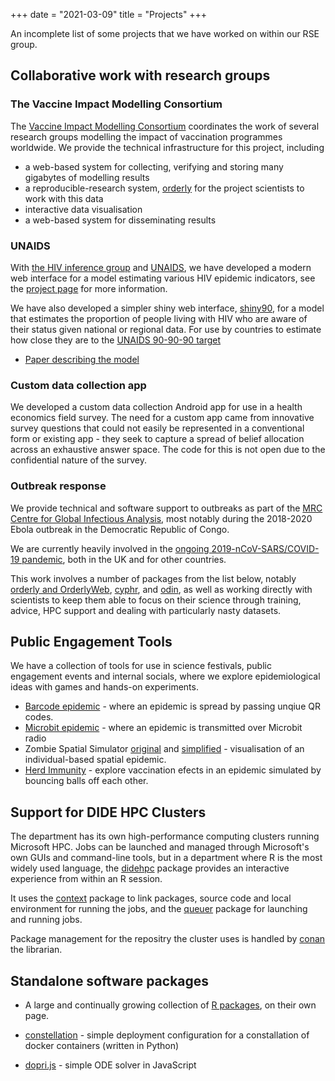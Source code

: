+++
date = "2021-03-09"
title = "Projects"
+++

An incomplete list of some projects that we have worked on within our RSE group.

## Collaborative work with research groups

### The Vaccine Impact Modelling Consortium

The [Vaccine Impact Modelling Consortium](https://www.vaccineimpact.org/) coordinates the work of several research groups modelling the impact of vaccination programmes worldwide.  We provide the technical infrastructure for this project, including

* a web-based system for collecting, verifying and storing many gigabytes of modelling results
* a reproducible-research system, [orderly](#orderly-lightweight-reproducible-reporting) for the project scientists to work with this data
* interactive data visualisation
* a web-based system for disseminating results

### UNAIDS

With [the HIV inference group](https://hiv-inference.org/) and [UNAIDS](https://unaids.org), we have developed a modern web interface for a model estimating various HIV epidemic indicators, see the [project page](naomi) for more information.

We have also developed a simpler shiny web interface, [shiny90](https://shiny90.unaids.org/), for a model that estimates the proportion of people living with HIV who are aware of their status given national or regional data. For use by countries to estimate how close they are to the [UNAIDS 90-90-90 target](https://www.unaids.org/en/resources/909090)

* [Paper describing the model](https://www.biorxiv.org/content/10.1101/532010v1)

### Custom data collection app

We developed a custom data collection Android app for use in a health economics field survey. The need for a custom app
 came from innovative survey questions that could not easily be represented in a conventional form or existing app - 
 they seek to capture a spread of belief allocation across an exhaustive answer space.
The code for this is not open due to the confidential nature of the survey.

### Outbreak response

We provide technical and software support to outbreaks as part of the [MRC Centre for Global Infectious Analysis](https://www.imperial.ac.uk/mrc-global-infectious-disease-analysis), most notably during the 2018-2020 Ebola outbreak in the Democratic Republic of Congo.

We are currently heavily involved in the [ongoing 2019-nCoV-SARS/COVID-19 pandemic](covid), both in the UK and for other countries.

This work involves a number of packages from the list below, notably [orderly and OrderlyWeb](#orderly-lightweight-reproducible-reporting), [cyphr](https://ropensci.github.io/cyphr/), and [odin](https://mrc-ide.github.io/odin), as well as working directly with scientists to keep them able to focus on their science through training, advice, HPC support and dealing with particularly nasty datasets.

## Public Engagement Tools

We have a collection of tools for use in science festivals, public engagement events and internal socials, where we explore epidemiological ideas with games and hands-on experiments.

* [Barcode epidemic](https://mrcdata.dide.ic.ac.uk/wiki/index.php/Barcode_Epidemic) - where an epidemic is spread by passing unqiue QR codes.
* [Microbit epidemic](https://www.github.com/mrc-ide/public-events-microbit-epidemic) - where an epidemic is transmitted over Microbit radio
* Zombie Spatial Simulator [original](https://mrcdata.dide.ic.ac.uk/wiki/index.php/Zombie_Sim_I) and [simplified](https://mrcdata.dide.ic.ac.uk/wiki/index.php/Zombie_Sim_II) - visualisation of an individual-based spatial epidemic.
* [Herd Immunity](https://mrcdata.dide.ic.ac.uk/wiki/index.php/Herd_Immunity) - explore vaccination efects in an epidemic simulated by bouncing balls off each other.

## Support for DIDE HPC Clusters

The department has its own high-performance computing clusters running Microsoft
HPC. Jobs can be launched and managed through Microsoft's own GUIs and command-line 
tools, but in a department where R is the most widely used language, the 
[didehpc](https://mrc-ide.github.io/didehpc/) package provides an interactive
experience from within an R session. 

It uses the [context](https://mrc-ide.github.io/context)
package to link packages, source code and local environment for running the jobs, and
the [queuer](https://mrc-ide.github.io/queuer) package for launching and running jobs.

Package management for the repositry the cluster uses is handled by 
[conan](https://mrc-ide.github.io/conan) the librarian.

## Standalone software packages

* A large and continually growing collection of [R packages](r-packages), on their own page.

* [constellation](https://github.com/reside-ic/constellation) - simple deployment configuration for a constallation of docker containers (written in Python)
* [dopri.js](https://github.com/mrc-ide/dopri-js) - simple ODE solver in JavaScript
